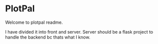 # PlotPal

Welcome to plotpal readme.

I have divided it into front and server. Server should be a flask project to handle the backend bc thats what I know. 
